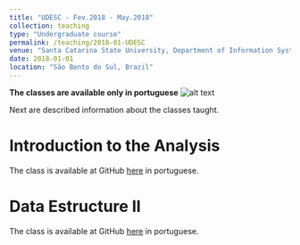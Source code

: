 ```yaml
---
title: "UDESC - Fev.2018 - May.2018"
collection: teaching
type: "Undergraduate course"
permalink: /teaching/2018-01-UDESC
venue: "Santa Catarina State University, Department of Information Systems"
date: 2018-01-01
location: "São Bento do Sul, Brazil"
---
```


**The classes are available only in portuguese** ![alt text](https://jacksonpradolima.github.io/images/brazil.png "Portuguese content")

Next are described information about the classes taught.

Introduction to the Analysis
======

The class is available at GitHub [here](https://github.com/ceplan/introducao-analise) in portuguese.

Data Estructure II
======

The class is available at GitHub [here](https://github.com/ceplan/estrutura-de-dados-II) in portuguese.
